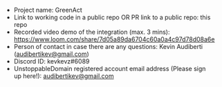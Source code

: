 - Project name: GreenAct
- Link to working code in a public repo OR PR link to a public repo: this repo
- Recorded video demo of the integration (max. 3 mins): https://www.loom.com/share/7d05a89da6704c60a0a4c97d78d08a6e
- Person of contact in case there are any questions: Kevin Audiberti (audibertikev@gmail.com)
- Discord ID: kevkevz#6089
- UnstoppableDomain registered account email address (Please sign up here!): audibertikev@gmail.com
